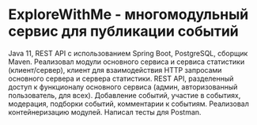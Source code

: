 # __ExploreWithMe - многомодульный сервис для публикации событий__
Java 11, REST API с использованием Spring Boot, PostgreSQL, сборщик Maven. Реализовал модули основного сервиса и сервиса статистики (клиент/сервер), клиент для взаимодействия HTTP запросами основного сервера и сервера статистики. REST API, разделенный доступ к функционалу основного сервиса (админ, авторизованный пользователь, для всех). Добавление событий, участие в событиях, модерация, подборки событий, комментарии к событиям. Реализовал контейнеризацию модулей. Написал тесты для Postman.
